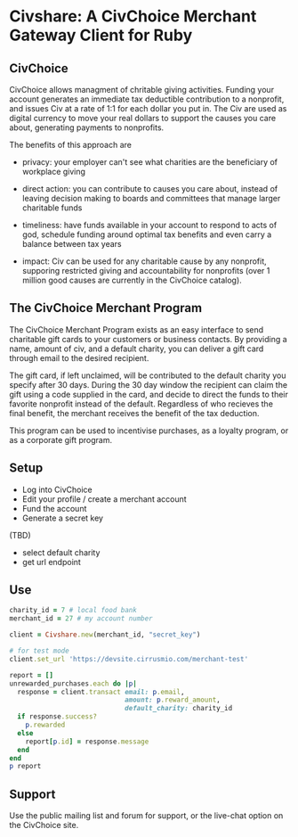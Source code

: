 <!--
To convert this file to html:

    gem install markup redcloth
    markup README.md [-F]
    open README.html

You may want to install the markdown syntax for vim:

    http://www.vim.org/scripts/script.php?script_id=2882

-->
# Civshare: A CivChoice Merchant Gateway Client for Ruby

## CivChoice

CivChoice allows managment of chritable giving activities.  Funding your
account generates an immediate tax deductible contribution to a nonprofit, and
issues Civ at a rate of 1:1 for each dollar you put in.  The Civ are used as
digital currency to move your real dollars to support the causes you care
about, generating payments to nonprofits.

The benefits of this approach are

* privacy: your employer can't see what charities are the beneficiary of
  workplace giving

* direct action: you can contribute to causes you care about, instead of
  leaving decision making to boards and committees that manage larger
  charitable funds

* timeliness: have funds available in your account to respond to acts of god,
  schedule funding around optimal tax benefits and even carry a balance
  between tax years

* impact: Civ can be used for any charitable cause by any nonprofit, supporing
  restricted giving and accountability for nonprofits (over 1 million good
  causes are currently in the CivChoice catalog).

## The CivChoice Merchant Program

The CivChoice Merchant Program exists as an easy interface to send charitable
gift cards to your customers or business contacts.  By providing a name,
amount of civ, and a default charity, you can deliver a gift card through
email to the desired recipient.

The gift card, if left unclaimed, will be contributed to the default charity
you specify after 30 days.  During the 30 day window the recipient can claim
the gift using a code supplied in the card, and decide to direct the funds to
their favorite nonprofit instead of the default.  Regardless of who recieves
the final benefit, the merchant receives the benefit of the tax deduction.

This program can be used to incentivise purchases, as a loyalty program, or as
a corporate gift program.

## Setup

* Log into CivChoice
* Edit your profile / create a merchant account
* Fund the account
* Generate a secret key

(TBD)
* select default charity
* get url endpoint

## Use

```ruby
charity_id = 7 # local food bank
merchant_id = 27 # my account number

client = Civshare.new(merchant_id, "secret_key")

# for test mode
client.set_url 'https://devsite.cirrusmio.com/merchant-test'

report = []
unrewarded_purchases.each do |p|
  response = client.transact email: p.email,
                             amount: p.reward_amount,
                             default_charity: charity_id 
  if response.success?
    p.rewarded
  else
    report[p.id] = response.message
  end
end
p report
```

## Support

Use the public mailing list and forum for support, or the live-chat option on
the CivChoice site.
